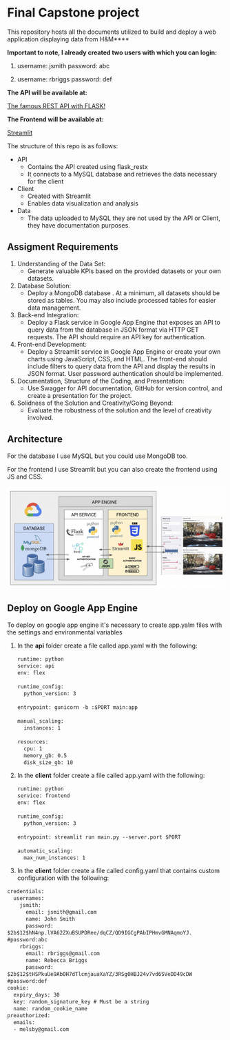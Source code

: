 # Final Capstone project

This repository hosts all the documents utilized to build and deploy a web application displaying data from H&M****

**Important to note, I already created two users with which you can login:**

1) username: jsmith     password: abc

2) username: rbriggs     password: def

**The API will be available at:**

[The famous REST API with FLASK!](https://api-dot-directed-racer-376415.oa.r.appspot.com/)

**The Frontend will be available at:**

[Streamlit](https://frontend-dot-directed-racer-376415.oa.r.appspot.com/)

The structure of this repo is as follows:

- API
    - Contains the API created using flask_restx
    - It connects to a MySQL database and retrieves the data necessary for the client
- Client
    - Created with Streamlit
    - Enables data visualization and analysis
- Data
    - The data uploaded to MySQL they are not used by the API or Client, they have documentation purposes.

## Assigment Requirements

1. Understanding of the Data Set:
    - Generate valuable KPIs based on the provided datasets or your own datasets.
2. Database Solution:
    - Deploy a MongoDB database . At a minimum, all datasets should be stored as tables. You may also include processed tables for easier data management.
3. Back-end Integration:
    - Deploy a Flask service in Google App Engine that exposes an API to query data from the database in JSON format via HTTP GET requests. The API should require an API key for authentication.
4. Front-end Development:
    - Deploy a Streamlit service in Google App Engine or create your own charts using JavaScript, CSS, and HTML. The front-end should include filters to query data from the API and display the results in JSON format. User password authentication should be implemented.
5. Documentation, Structure of the Coding, and Presentation:
    - Use Swagger for API documentation, GitHub for version control, and create a presentation for the project.
6. Solidness of the Solution and Creativity/Going Beyond:
    - Evaluate the robustness of the solution and the level of creativity involved.

## Architecture

For the database I use MySQL but you could use MongoDB too.

For the frontend I use Streamlit but you can also create the frontend using JS and CSS.

![Architecture](Architecture.png)

## Deploy on Google App Engine

To deploy on google app engine it's necessary to create app.yalm files with the settings and environmental variables

1. In the **api** folder create a file called app.yaml with the following:
    
    ```
    runtime: python
    service: api
    env: flex
    
    runtime_config:
      python_version: 3
    
    entrypoint: gunicorn -b :$PORT main:app
    
    manual_scaling:
      instances: 1
    
    resources:
      cpu: 1
      memory_gb: 0.5
      disk_size_gb: 10
    ```
    
2. In the **client** folder create a file called app.yaml with the following:
    
    ```
    runtime: python
    service: frontend 
    env: flex
    
    runtime_config:
      python_version: 3
    
    entrypoint: streamlit run main.py --server.port $PORT
    
    automatic_scaling:
      max_num_instances: 1
    ```
    
3. In the **client** folder create a file called config.yaml that contains custom configuration with the following:

```
credentials:
  usernames:
    jsmith:
      email: jsmith@gmail.com
      name: John Smith
      password: $2b$12$hN4np.lVA62ZXuBSUPDRee/dqCZ/QD9IGCgPAbIPHmvGMNAqmoYJ.  #password:abc
    rbriggs:
      email: rbriggs@gmail.com
      name: Rebecca Briggs
      password: $2b$12$tHSPkuUe9Ab0H7dTlcmjauaXaYZ/3RSg0HBJ24v7vd6SVeDD49cDW  #password:def
cookie:
  expiry_days: 30
  key: random_signature_key # Must be a string
  name: random_cookie_name
preauthorized:
  emails:
  - melsby@gmail.com
```